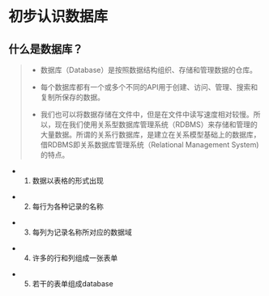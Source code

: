 # 初步认识数据库
## 什么是数据库？
>+ 数据库（Database）是按照数据结构组织、存储和管理数据的仓库。
>- 每个数据库都有一个或多个不同的API用于创建、访问、管理、搜索和复制所保存的数据。
>+ 我们也可以将数据存储在文件中，但是在文件中读写速度相对较慢。所以，现在我们使用关系型数据库管理系统（RDBMS）来存储和管理的大量数据。所谓的关系行数据库，是建立在关系模型基础上的数据库，借RDBMS即关系数据库管理系统（Relational Management System)的特点。
+ 1. 数据以表格的形式出现
- 2. 每行为各种记录的名称
+ 3. 每列为记录名称所对应的数据域
- 4. 许多的行和列组成一张表单
+ 5. 若干的表单组成database